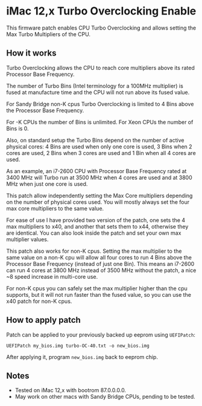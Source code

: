 # iMac 12,x Turbo Overclocking Enable

This firmware patch enables CPU Turbo Overclocking and allows setting the Max Turbo Multipliers of the CPU.

## How it works

Turbo Overclocking allows the CPU to reach core multipliers above its rated Processor Base Frequency.

The number of Turbo Bins (Intel terminology for a 100MHz multiplier) is fused at manufacture time and the CPU will not run above its fused value.

For Sandy Bridge non-K cpus Turbo Overclocking is limited to 4 Bins above the Processor Base Frequency. 

For -K CPUs the number of Bins is unlimited. For Xeon CPUs the number of Bins is 0.

Also, on standard setup the Turbo Bins depend on the number of active physical cores: 4 Bins are used when only one core is used, 3 Bins when 2 cores are used, 2 Bins when 3 cores are used and 1 Bin when all 4 cores are used.

As an example, an i7-2600 CPU with Processor Base Frequency rated at 3400 MHz will Turbo run at 3500 MHz when 4 cores are used and at 3800 MHz when just one core is used.

This patch allow independently setting the Max Core multipliers depending on the number of physical cores used. You will mostly always set the four max core multipliers to the same value.

For ease of use I have provided two version of the patch, one sets the 4 max multipliers to x40, and another that sets them to x44, otherwise they are identical. You can also look inside the patch and set your own max multiplier values.

This patch also works for non-K cpus. Setting the max multiplier to the same value on a non-K cpu will allow all four cores to run 4 Bins above the Processor Base Frequency (instead of just one Bin). This means an i7-2600 can run 4 cores at 3800 MHz instead of 3500 MHz without the patch, a nice ~8 speed increase in multi-core use.

For non-K cpus you can safely set the max multiplier higher than the cpu supports, but it will not run faster than the fused value, so you can use the x40 patch for non-K cpus.

## How to apply patch

Patch can be applied to your previously backed up eeprom using ``UEFIPatch``:

```
UEFIPatch my_bios.img turbo-OC-40.txt -o new_bios.img
```

After applying it, program ``new_bios.img`` back to eeprom chip.   

## Notes

- Tested on iMac 12,x with bootrom 87.0.0.0.0.
- May work on other macs with Sandy Bridge CPUs, pending to be tested.
